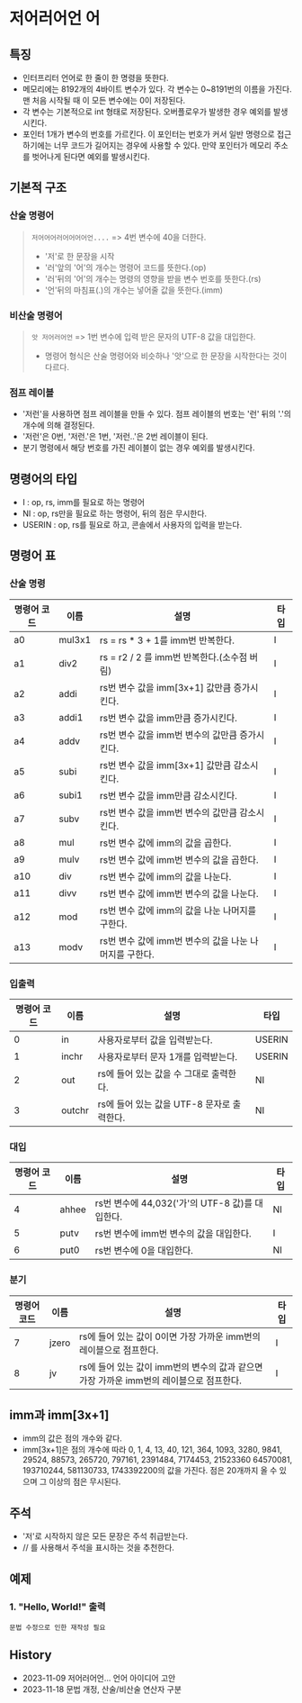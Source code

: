 # 저어러어언 어

## 특징

- 인터프리터 언어로 한 줄이 한 명령을 뜻한다.
- 메모리에는 8192개의 4바이트 변수가 있다. 각 변수는 0~8191번의 이름을 가진다. 맨 처음 시작될 때 이 모든 변수에는 0이 저장된다.
- 각 변수는 기본적으로 int 형태로 저장된다. 오버플로우가 발생한 경우 예외를 발생시킨다.
- 포인터 1개가 변수의 번호를 가르킨다. 이 포인터는 번호가 커서 일반 명령으로 접근하기에는 너무 코드가 길어지는 경우에 사용할 수 있다. 만약 포인터가 메모리 주소를 벗어나게 된다면 예외를 발생시킨다.

## 기본적 구조

### 산술 명령어

> `저어어어러어어어어언....` => 4번 변수에 40을 더한다.
>
> - '저'로 한 문장을 시작
> - '러'앞의 '어'의 개수는 명령어 코드를 뜻한다.(op)
> - '러'뒤의 '어'의 개수는 명령의 영향을 받을 변수 번호를 뜻한다.(rs)
> - '언'뒤의  마침표(.)의 개수는 넣어줄 값을 뜻한다.(imm)

### 비산술 명령어

> `앗 저어러어언` => 1번 변수에 입력 받은 문자의 UTF-8 값을 대입한다.
>
> - 명령어 형식은 산술 명령어와 비슷하나 '앗'으로 한 문장을 시작한다는 것이 다르다.

### 점프 레이블

- '저런'을 사용하면 점프 레이블을 만들 수 있다. 점프 레이블의 번호는 '런' 뒤의 '.'의 개수에 의해 결정된다.
- '저런'은 0번, '저런.'은 1번, '저런..'은 2번 레이블이 된다.
- 분기 명령에서 해당 번호를 가진 레이블이 없는 경우 예외를 발생시킨다.

## 명령어의 타입

- I : op, rs, imm를 필요로 하는 명령어
- NI : op, rs만을 필요로 하는 명령어, 뒤의 점은 무시한다.
- USERIN : op, rs를 필요로 하고, 콘솔에서 사용자의 입력을 받는다.

## 명령어 표

### 산술 명령

| 명령어 코드| 이름     |   설명 | 타입 |
| ----------|--------| --------------------------------         | ----- |
| a0        | mul3x1 | rs = rs * 3 + 1를 imm번 반복한다. | I |
| a1        | div2   | rs = r2 / 2 를 imm번 반복한다.(소수점 버림)  | I |
| a2         | addi   | rs번 변수 값을 imm[3x+1] 값만큼 증가시킨다.         |  I |
| a3         | addi1  | rs번 변수 값을 imm만큼 증가시킨다.          |  I |
| a4         | addv   | rs번 변수 값을 imm번 변수의 값만큼 증가시킨다.  |  I |
| a5         | subi   | rs번 변수 값을 imm[3x+1] 값만큼 감소시킨다.          |  I |
| a6         | subi1  | rs번 변수 값을 imm만큼 감소시킨다.  |  I |
| a7         | subv   | rs번 변수 값을 imm번 변수의 값만큼 감소시킨다.  |  I |
| a8         | mul   | rs번 변수 값에 imm의 값을 곱한다.  |  I |
| a9         | mulv   | rs번 변수 값에 imm번 변수의 값을 곱한다.  |  I |
| a10         | div   | rs번 변수 값에 imm의 값을 나눈다.  |  I |
| a11         | divv   | rs번 변수 값에 imm번 변수의 값을 나눈다.  |  I |
| a12        | mod   | rs번 변수 값에 imm의 값을 나눈 나머지를 구한다.  |  I |
| a13        | modv   | rs번 변수 값에 imm번 변수의 값을 나눈 나머지를 구한다.  |  I |


### 입출력
| 명령어 코드| 이름     |   설명 | 타입 |
| ----------|--------| --------------------------------         | ----- |
| 0         | in     | 사용자로부터 값을 입력받는다.  | USERIN |
| 1         | inchr  | 사용자로부터 문자 1개를 입력받는다.  | USERIN |
| 2         | out    | rs에 들어 있는 값을 수 그대로 출력한다.  | NI |
| 3         | outchr | rs에 들어 있는 값을 UTF-8 문자로 출력한다.  |  NI |


### 대입

| 명령어 코드| 이름     |   설명 |  타입 |
| ----------|--------| --------------------------------         | ----- |
| 4        | ahhee  | rs번 변수에 44,032('가'의 UTF-8 값)를 대입한다.  |   NI |
| 5        | putv  | rs번 변수에 imm번 변수의 값을 대입한다.  |   I |
| 6        | put0  | rs번 변수에 0을 대입한다.  |   NI |

### 분기

| 명령어 코드| 이름     |   설명 |  타입 |
| ----------|--------| --------------------------------         | ----- |
| 7        | jzero  | rs에 들어 있는 값이 0이면 가장 가까운 imm번의 레이블으로 점프한다.  |   I |
| 8        | jv     | rs에 들어 있는 값이 imm번의 변수의 값과 같으면 가장 가까운 imm번의 레이블으로 점프한다.  |   I |


## imm과 imm[3x+1]

- imm의 값은 점의 개수와 같다.
- imm[3x+1]은 점의 개수에 따라 0, 1, 4, 13, 40, 121, 364, 1093, 3280, 9841, 29524, 88573, 265720, 797161, 2391484, 7174453, 21523360 64570081, 193710244, 581130733, 1743392200의 값을 가진다. 점은 20개까지 올 수 있으며 그 이상의 점은 무시된다.

## 주석

- '저'로 시작하지 않은 모든 문장은 주석 취급받는다.
- // 를 사용해서 주석을 표시하는 것을 추천한다.

## 예제

### 1. "Hello, World!" 출력

```
문법 수정으로 인한 재작성 필요
```

## History

- 2023-11-09 저어러어언... 언어 아이디어 고안
- 2023-11-18 문법 개정, 산술/비산술 연산자 구분
